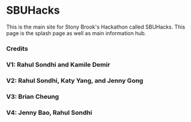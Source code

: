 # SBUHacks

This is the main site for Stony Brook's Hackathon called SBUHacks. This page is the splash page as well as main information hub.

### Credits

### V1: Rahul Sondhi and Kamile Demir

### V2: Rahul Sondhi, Katy Yang, and Jenny Gong

### V3: Brian Cheung

### V4: Jenny Bao, Rahul Sondhi
